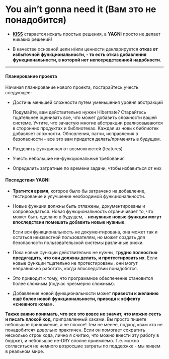 # You ain’t gonna need it (Вам это не понадобится)

- [**KISS**][KISS] старается искать простые решения, а **YAGNI** просто не делает никаких решений!

- В качестве основной цели и/или ценности декларируется **отказ от избыточной функциональности, - то есть отказ добавления функциональности, в которой нет непосредственной надобности**.
***

#### Планирование проекта

Начиная планирование нового проекта, постарайтесь учесть следующее:

- Достичь меньшей сложности путем уменьшения уровня абстракций

  Подумайте, вам действительно нужен Hibernate? Старайтесь тщательнее оценивать все, что может добавить сложности вашей системе. Учтите, что зачастую многие абстракции реализовываются в сторонних продуктах и библиотеках. Каждая из новых библиотек добавляет сложности. Обновления, патчи, исправления в безопасности - все это вам придется делать/применять в будущем.

- Разделить функционал от возможностей (features)

- Учесть небольшие не-функциональные требования

- Определить затратные по времени задачи, чтобы избавиться от них

#### Последствия YAGNI

- **Тратится время**, которое было бы затрачено на добавление, тестирование и улучшение необходимой функциональности.

- Новые функции должны быть отлажены, документированы и сопровождаться.
Новая функциональность ограничивает то, что может быть сделано в будущем, - **ненужные новые функции могут впоследствии помешать добавить новые нужные**.

  Если вся функциональность не документирована, она может так и остаться неизвестной пользователям, но может создать для безопасности пользовательской системы различные риски.

- Пока новые функции действительно не нужны, **трудно полностью предугадать, что они должны делать, и протестировать их**. Если новые функции тщательно не протестированы, они могут неправильно работать, когда впоследствии понадобятся.

- Это приводит к тому, что программное обеспечение становится более сложным (подчас чрезмерно сложным).

- Добавление новой функциональности может **привести к желанию ещё более новой функциональности, приводя к эффекту «снежного кома».**


**Также важно понимать, что все это вовсе не значит, что можно сесть и писать плохой код**, приправленный хаками. Вы просто пишете небольшое приложение, а не плохое! Тем не менее, подход «вам это не понадобится» довольно практичен. Если он помогает сократить несколько строк кода, лично я считаю, что можно внести эту работу в бюджет, и небольшое не-DRY вполне приемлемо. Т.е. можно согласиться не немного возросшие затраты по поддержке - мы живем в реальном мире.

[KISS]: </src/AdditionalDocs/KISS.md>
